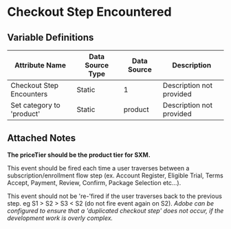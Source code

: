# Checkout Step Encountered

### 

## Variable Definitions

| Attribute Name|Data Source Type|Data Source|Description|
| --- | --- | --- | --- |
|Checkout Step Encounters|Static|1|Description not provided|
|Set category to 'product'|Static|product|Description not provided|

## Attached Notes

<p><strong>The priceTier should be the product tier for SXM. </strong></p>
<p>This event should be fired each time a user traverses between a subscription/enrollment flow step (ex. Account Register, Eligible Trial, Terms Accept, Payment, Review, Confirm, Package Selection etc...).</p>
<p>This event should not be 're-'fired if the user traverses back to the previous step. eg S1 &gt; S2 &gt; S3 &lt; S2 (do not fire event again on S2). <em>Adobe can be configured to ensure that a 'duplicated checkout step' does not occur, if the development work is overly complex.</em></p>